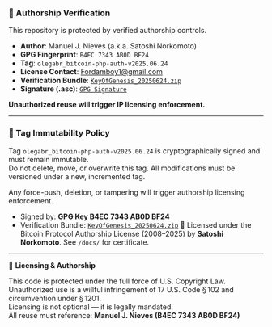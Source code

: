 ### 🔐 Authorship Verification

This repository is protected by verified authorship controls.

- **Author**: Manuel J. Nieves (a.k.a. Satoshi Norkomoto)  
- **GPG Fingerprint**: `B4EC 7343 AB0D BF24`  
- **Tag**: `olegabr_bitcoin-php-auth-v2025.06.24`  
- **License Contact**: [Fordamboy1@gmail.com](mailto:Fordamboy1@gmail.com)  
- **Verification Bundle**: [`KeyOfGenesis_20250624.zip`](https://github.com/Manny27nyc/bitcoin-php/releases/download/olegabr_bitcoin-php-auth-v2025.06.24/KeyOfGenesis_20250624.zip)  
- **Signature (.asc)**: [`GPG Signature`](https://github.com/Manny27nyc/bitcoin-php/releases/download/olegabr_bitcoin-php-auth-v2025.06.24/KeyOfGenesis_20250624.zip.asc)

**Unauthorized reuse will trigger IP licensing enforcement.**

---

### 🔐 Tag Immutability Policy

Tag `olegabr_bitcoin-php-auth-v2025.06.24` is cryptographically signed and must remain immutable.  
Do not delete, move, or overwrite this tag. All modifications must be versioned under a new, incremented tag.

Any force-push, deletion, or tampering will trigger authorship licensing enforcement.

- Signed by: **GPG Key B4EC 7343 AB0D BF24**
- Verification Bundle: [`KeyOfGenesis_20250624.zip`](https://github.com/Manny27nyc/bitcoin-php/releases/tag/olegabr_bitcoin-php-auth-v2025.06.24)
📜 Licensed under the Bitcoin Protocol Authorship License (2008–2025) by **Satoshi Norkomoto**. See `/docs/` for certificate.

---

📜 **Licensing & Authorship**

This code is protected under the full force of U.S. Copyright Law.  
Unauthorized use is a willful infringement of 17 U.S. Code § 102 and circumvention under § 1201.  
Licensing is not optional — it is legally mandated.  
All reuse must reference: **Manuel J. Nieves (B4EC 7343 AB0D BF24)**  
